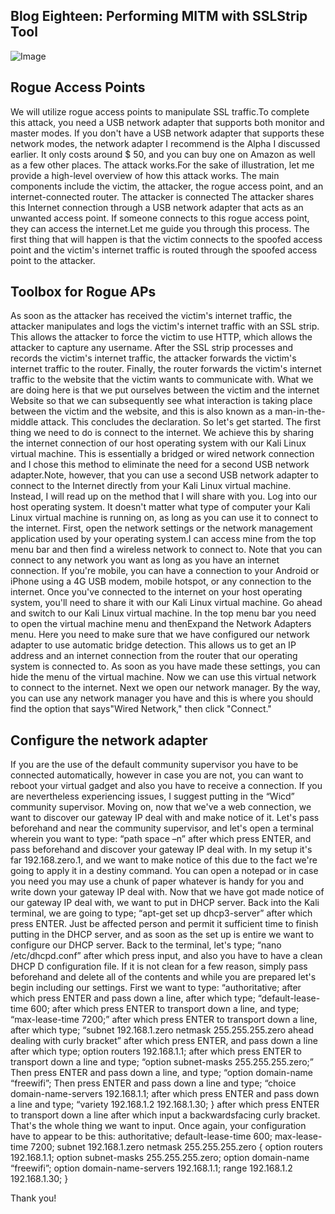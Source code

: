 ## Blog Eighteen: Performing MITM with SSLStrip Tool

![Image](https://external-content.duckduckgo.com/iu/?u=http%3A%2F%2Fblog.checkpoint.com%2Fwp-content%2Fuploads%2F2016%2F03%2FSSL-Stripping-2.png&f=1&nofb=1)

## Rogue Access Points

We will utilize rogue access points to manipulate SSL traffic.To complete this attack, you need a USB network adapter that supports both monitor and master modes. If you don't have a USB network adapter that supports these network modes, the network adapter I recommend is the Alpha I discussed earlier. It only costs around $ 50, and you can buy one on Amazon as well as a few other places. The attack works.For the sake of illustration, let me provide a high-level overview of how this attack works. The main components include the victim, the attacker, the rogue access point, and an internet-connected router. The attacker is connected The attacker shares this Internet connection through a USB network adapter that acts as an unwanted access point. If someone connects to this rogue access point, they can access the internet.Let me guide you through this process. The first thing that will happen is that the victim connects to the spoofed access point and the victim's internet traffic is routed through the spoofed access point to the attacker. 

## Toolbox for Rogue APs

As soon as the attacker has received the victim's internet traffic, the attacker manipulates and logs the victim's internet traffic with an SSL strip. This allows the attacker to force the victim to use HTTP, which allows the attacker to capture any username. After the SSL strip processes and records the victim's internet traffic, the attacker forwards the victim's internet traffic to the router. Finally, the router forwards the victim's internet traffic to the website that the victim wants to communicate with. What we are doing here is that we put ourselves between the victim and the internet Website so that we can subsequently see what interaction is taking place between the victim and the website, and this is also known as a man-in-the-middle attack. This concludes the declaration. So let's get started. The first thing we need to do is connect to the internet. We achieve this by sharing the internet connection of our host operating system with our Kali Linux virtual machine. This is essentially a bridged or wired network connection and I chose this method to eliminate the need for a second USB network adapter.Note, however, that you can use a second USB network adapter to connect to the Internet directly from your Kali Linux virtual machine. Instead, I will read up on the method that I will share with you. Log into our host operating system. It doesn't matter what type of computer your Kali Linux virtual machine is running on, as long as you can use it to connect to the internet. First, open the network settings or the network management application used by your operating system.I can access mine from the top menu bar and then find a wireless network to connect to. Note that you can connect to any network you want as long as you have an internet connection. If you're mobile, you can have a connection to your Android or iPhone using a 4G USB modem, mobile hotspot, or any connection to the internet. Once you've connected to the internet on your host operating system, you'll need to share it with our Kali Linux virtual machine. Go ahead and switch to our Kali Linux virtual machine. In the top menu bar you need to open the virtual machine menu and thenExpand the Network Adapters menu. Here you need to make sure that we have configured our network adapter to use automatic bridge detection. This allows us to get an IP address and an internet connection from the router that our operating system is connected to. As soon as you have made these settings, you can hide the menu of the virtual machine. Now we can use this virtual network to connect to the internet. Next we open our network manager. By the way, you can use any network manager you have and this is where you should find the option that says"Wired Network," then click "Connect."

## Configure the network adapter

If you are the use of the default community supervisor you have to be connected
automatically, however in case you are not, you can want to reboot your virtual
gadget and also you have to receive a connection.
If you are nevertheless experiencing issues, I suggest putting in the “Wicd”
community supervisor. Moving on, now that we've a web connection, we
want to discover our gateway IP deal with and make notice of it.
Let's pass beforehand and near the community supervisor, and let's open a terminal
wherein you want to type:
“path space –n”
after which press ENTER, and pass beforehand and discover your gateway IP deal with. In
my setup it's far 192.168.zero.1, and we want to make notice of this due to the fact we're
going to apply it in a destiny command.
You can open a notepad or in case you need you may use a chunk of paper whatever
is handy for you and write down your gateway IP deal with. Now that
we have got made notice of our gateway IP deal with, we want to put in DHCP server.
Back into the Kali terminal, we are going to type;
“apt-get set up dhcp3-server”
after which press ENTER. Just be affected person and permit it sufficient time to finish
putting in the DHCP server, and as soon as the set up is entire we want to
configure our DHCP server.
Back to the terminal, let's type;
“nano /etc/dhcpd.conf”
after which press input, and also you have to have a clean DHCP D configuration
file. If it is not clean for a few reason, simply pass beforehand and delete all of the
contents and while you are prepared let's begin including our settings.
First we want to type:
“authoritative;
after which press ENTER and pass down a line, after which type;
“default-lease-time 600;
after which press ENTER to transport down a line, and type;
“max-lease-time 7200;”
after which press ENTER to transport down a line, after which type;
“subnet 192.168.1.zero netmask 255.255.255.zero ahead dealing with curly bracket” after which press
ENTER, and pass down a line after which type;
option routers 192.168.1.1;
after which press ENTER to transport down a line and type;
“option subnet-masks 255.255.255.zero;”
Then press ENTER and pass down a line, and type;
“option domain-name “freewifi”;
Then press ENTER and pass down a line and type;
“choice domain-name-servers 192.168.1.1;
after which press ENTER and pass down a line and type;
“variety 192.168.1.2 192.168.1.30;
}
after which press ENTER to transport down a line after which input a backwardsfacing
curly bracket. That's the whole thing we want to input. Once again, your
configuration have to appear to be this:
authoritative;
default-lease-time 600;
max-lease-time 7200;
subnet 192.168.1.zero netmask 255.255.255.zero {
option routers 192.168.1.1;
option subnet-masks 255.255.255.zero;
option domain-name “freewifi”;
option domain-name-servers 192.168.1.1;
range 192.168.1.2 192.168.1.30;
}

Thank you!
